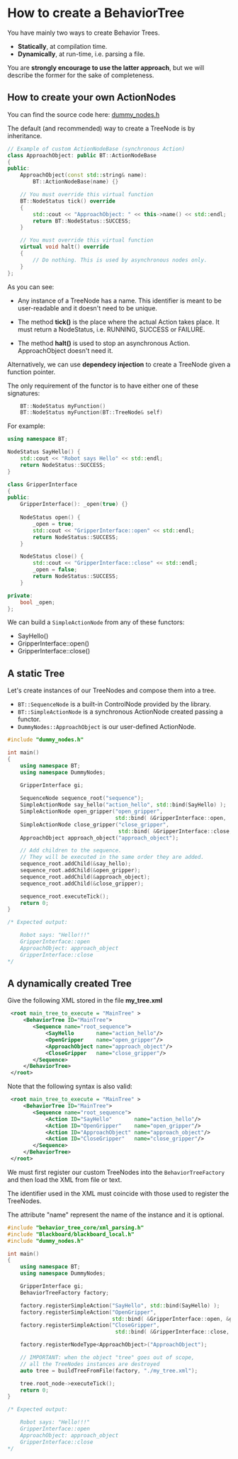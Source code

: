 # How to create a BehaviorTree

You have mainly two ways to create Behavior Trees.

- __Statically__, at compilation time.
- __Dynamically__, at run-time, i.e. parsing a file.

You are __strongly encourage to use the latter approach__, but we will describe
the former for the sake of completeness.

## How to create your own ActionNodes

You can find the source code here: [dummy_nodes.h](../sample_nodes/dummy_nodes.h)

The default (and recommended) way to create a TreeNode is by inheritance.

``` c++
// Example of custom ActionNodeBase (synchronous Action)
class ApproachObject: public BT::ActionNodeBase
{
public:
    ApproachObject(const std::string& name):
        BT::ActionNodeBase(name) {}

    // You must override this virtual function
    BT::NodeStatus tick() override
    {
		std::cout << "ApproachObject: " << this->name() << std::endl;
		return BT::NodeStatus::SUCCESS;
	}

    // You must override this virtual function
    virtual void halt() override 
    {
		// Do nothing. This is used by asynchronous nodes only.
    }
};
``` 

As you can see:

- Any instance of a TreeNode has a name. This identifier is meant to be user-readable and it 
 doesn't need to be unique.
 
- The method __tick()__ is the place where the actual Action takes place.
It must return a NodeStatus, i.e. RUNNING, SUCCESS or FAILURE. 

- The method __halt()__ is used to stop an asynchronous Action. ApproachObject
doesn't need it.
 
 
Alternatively, we can use __dependecy injection__ to create a TreeNode given 
a function pointer. 

The only requirement of the functor is to have either one of these signatures:

``` c++
    BT::NodeStatus myFunction()
    BT::NodeStatus myFunction(BT::TreeNode& self) 
```

For example:


``` c++
using namespace BT;

NodeStatus SayHello() {
    std::cout << "Robot says Hello" << std::endl;
    return NodeStatus::SUCCESS;
}

class GripperInterface
{
public:
    GripperInterface(): _open(true) {}
    
	NodeStatus open() {
		_open = true;
		std::cout << "GripperInterface::open" << std::endl;
		return NodeStatus::SUCCESS;
	}

	NodeStatus close() {
		std::cout << "GripperInterface::close" << std::endl;
		_open = false;
		return NodeStatus::SUCCESS;
	}

private:
    bool _open;
};

``` 

We can build a `SimpleActionNode` from any of these functors:

- SayHello()
- GripperInterface::open()
- GripperInterface::close()

## A static Tree

Let's create instances of our TreeNodes and compose them into a tree.

- `BT::SequenceNode` is a built-in ControlNode provided by the library.
- `BT::SimpleActionNode` is a synchronous ActionNode created passing a functor.
- `DummyNodes::ApproachObject` is our user-defined ActionNode.

``` c++ 
#include "dummy_nodes.h"

int main()
{
	using namespace BT;
    using namespace DummyNodes;
    
    GripperInterface gi;

    SequenceNode sequence_root("sequence");
    SimpleActionNode say_hello("action_hello", std::bind(SayHello) );
    SimpleActionNode open_gripper("open_gripper",   
                                  std::bind( &GripperInterface::open,  &gi) );
    SimpleActionNode close_gripper("close_gripper", 
                                   std::bind( &GripperInterface::close, &gi) );
    ApproachObject approach_object("approach_object");

    // Add children to the sequence. 
    // They will be executed in the same order they are added.
    sequence_root.addChild(&say_hello);
    sequence_root.addChild(&open_gripper);
    sequence_root.addChild(&approach_object);
    sequence_root.addChild(&close_gripper);

    sequence_root.executeTick();
    return 0;
}

/* Expected output:

    Robot says: "Hello!!!"
    GripperInterface::open
    ApproachObject: approach_object
    GripperInterface::close
*/

``` 

## A dynamically created Tree

Give the following XML stored in the file __my_tree.xml__

``` XML
 <root main_tree_to_execute = "MainTree" >
     <BehaviorTree ID="MainTree">
        <Sequence name="root_sequence">
            <SayHello       name="action_hello"/>
            <OpenGripper    name="open_gripper"/>
            <ApproachObject name="approach_object"/>
            <CloseGripper   name="close_gripper"/>
        </Sequence>
     </BehaviorTree>
 </root>
```

Note that the following syntax is also valid:

``` XML
 <root main_tree_to_execute = "MainTree" >
     <BehaviorTree ID="MainTree">
        <Sequence name="root_sequence">
            <Action ID="SayHello"       name="action_hello"/>
            <Action ID="OpenGripper"    name="open_gripper"/>
            <Action ID="ApproachObject" name="approach_object"/>
            <Action ID="CloseGripper"   name="close_gripper"/>
        </Sequence>
     </BehaviorTree>
 </root>
```

We must first register our custom TreeNodes into the `BehaviorTreeFactory`
 and then load the XML from file or text.

The identifier used in the XML must coincide with those used to register
the TreeNodes.

The attribute "name" represent the name of the instance and it is optional.


``` c++
#include "behavior_tree_core/xml_parsing.h"
#include "Blackboard/blackboard_local.h"
#include "dummy_nodes.h"

int main()
{
	using namespace BT;
    using namespace DummyNodes;

    GripperInterface gi;    
    BehaviorTreeFactory factory;

    factory.registerSimpleAction("SayHello", std::bind(SayHello) );
    factory.registerSimpleAction("OpenGripper", 
                                 std::bind( &GripperInterface::open, &gi));
    factory.registerSimpleAction("CloseGripper", 
                                  std::bind( &GripperInterface::close, &gi));

    factory.registerNodeType<ApproachObject>("ApproachObject");

    // IMPORTANT: when the object "tree" goes out of scope,
    // all the TreeNodes instances are destroyed
    auto tree = buildTreeFromFile(factory, "./my_tree.xml");

    tree.root_node->executeTick();
    return 0;
}

/* Expected output:

    Robot says: "Hello!!!"
    GripperInterface::open
    ApproachObject: approach_object
    GripperInterface::close
*/

``` 



